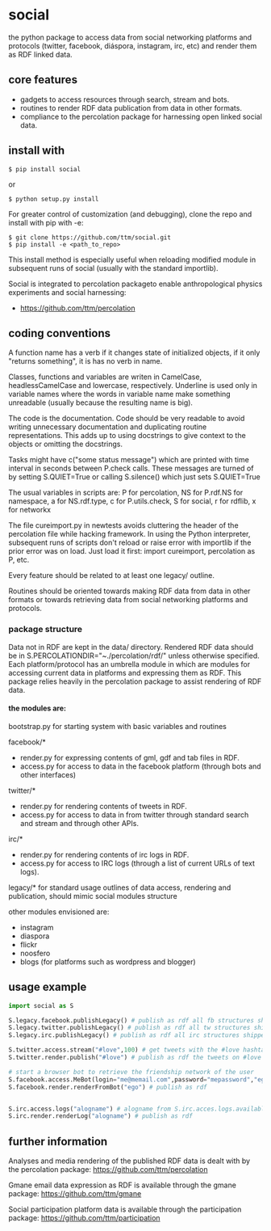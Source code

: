# social
the python package to access data from social networking platforms and protocols (twitter, facebook, diáspora, instagram, irc, etc)
and render them as RDF linked data.

## core features
  - gadgets to access resources through search, stream and bots.
  - routines to render RDF data publication from data in other formats.
  - compliance to the percolation package for harnessing open linked social data.

## install with
    $ pip install social
or

    $ python setup.py install

For greater control of customization (and debugging), clone the repo and install with pip with -e:

    $ git clone https://github.com/ttm/social.git
    $ pip install -e <path_to_repo>
This install method is especially useful when reloading modified module in subsequent runs of social
(usually with the standard importlib).

Social is integrated to percolation packageto enable anthropological physics experiments and social harnessing:
- https://github.com/ttm/percolation

## coding conventions
A function name has a verb if it changes state of initialized objects, if it only "returns something", it is has no verb in name.

Classes, functions and variables are writen in CamelCase, headlessCamelCase and lowercase, respectively.
Underline is used only in variable names where the words in variable name make something unreadable (usually because the resulting name is big).

The code is the documentation. Code should be very readable to avoid writing unnecessary documentation and duplicating routine representations. This adds up to using docstrings to give context to the objects or omitting the docstrings.

Tasks might have c("some status message") which are printed with time interval in seconds between P.check calls.
These messages are turned of by setting S.QUIET=True or calling S.silence() which just sets S.QUIET=True

The usual variables in scripts are: P for percolation, NS for P.rdf.NS for namespace, a for NS.rdf.type, c for P.utils.check, S for social, r for rdflib, x for networkx

The file cureimport.py in newtests avoids cluttering the header of the percolation file while hacking framework. In using the Python interpreter, subsequent runs of scripts don't reload or raise error with importlib if the prior error was on load. Just load it first: import cureimport, percolation as P, etc.

Every feature should be related to at least one legacy/ outline.

Routines should be oriented towards making RDF data from data in other formats or towards retrieving data from social networking platforms and protocols.

### package structure
Data not in RDF are kept in the data/ directory.
Rendered RDF data should be in S.PERCOLATIONDIR="~./percolation/rdf/" unless otherwise specified.
Each platform/protocol has an umbrella module in which are modules for accessing current data in platforms
and expressing them as RDF.
This package relies heavily in the percolation package to assist rendering of RDF data.


#### the modules are:
bootstrap.py for starting system with basic variables and routines

facebook/\*
- render.py for expressing contents of gml, gdf and tab files in RDF. 
- access.py for access to data in the facebook platform (through bots and other interfaces)


twitter/\*
- render.py for rendering contents of tweets in RDF. 
- access.py for access to data in from twitter through standard search and stream and through other APIs. 

irc/\*
- render.py for rendering contents of irc logs in RDF. 
- access.py for access to IRC logs (through a list of current URLs of text logs). 

legacy/\* for standard usage outlines of data access, rendering and publication, should mimic social modules structure


other modules envisioned are:
- instagram
- diaspora
- flickr
- noosfero
- blogs (for platforms such as wordpress and blogger)

## usage example
```python
import social as S

S.legacy.facebook.publishLegacy() # publish as rdf all fb structures shipped with social
S.legacy.twitter.publishLegacy() # publish as rdf all tw structures shipped with social
S.legacy.irc.publishLegacy() # publish as rdf all irc structures shipped with social

S.twitter.access.stream("#love",100) # get tweets with the #love hashtag on the fly
S.twitter.render.publish("#love") # publish as rdf the tweets on #love obtained

# start a browser bot to retrieve the friendship network of the user
S.facebook.access.MeBot(login="me@memail.com",password="mepassword","ego_friendship")
S.facebook.render.renderFromBot("ego") # publish as rdf 


S.irc.access.logs("alogname") # alogname from S.irc.acces.logs.available()
S.irc.render.renderLog("alogname") # publish as rdf 
```

## further information
Analyses and media rendering of the published RDF data is dealt with by the percolation package: https://github.com/ttm/percolation

Gmane email data expression as RDF is available through the gmane package: https://github.com/ttm/gmane

Social participation platform data is available through the participation package: https://github.com/ttm/participation
